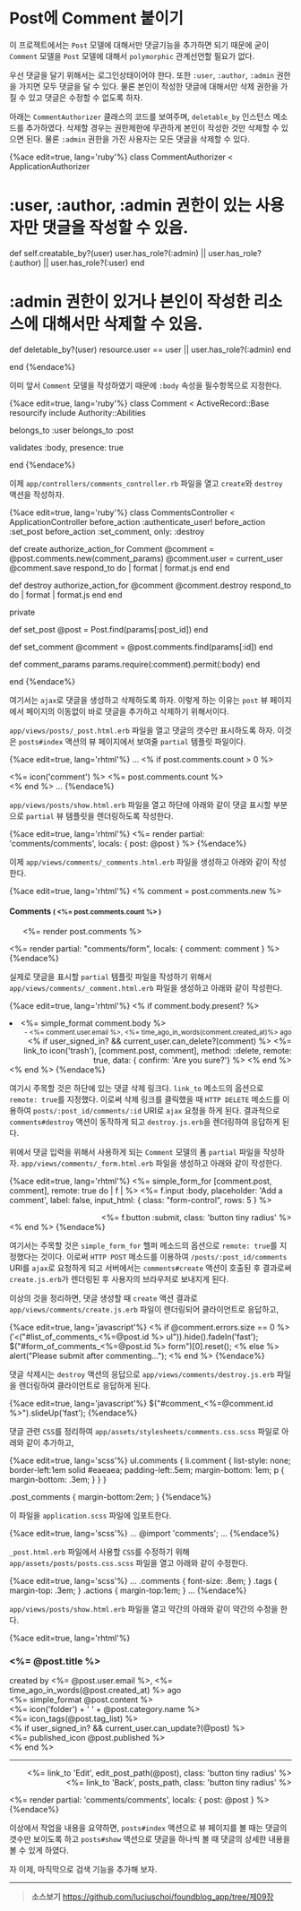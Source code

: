 # Post에 Comment 붙이기

이 프로젝트에서는 `Post` 모델에 대해서만 댓글기능을 추가하면 되기 때문에 굳이 `Comment` 모델을 `Post` 모델에 대해서 `polymorphic` 관계선언할 필요가 없다.

우선 댓글을 달기 위해서는 로그인상태이어야 한다. 또한 `:user`, `:author`, `:admin` 권한을 가지면 모두 댓글을 달 수 있다. 물론 본인이 작성한 댓글에 대해서만 삭제 권한을 가질 수 있고 댓글은 수정할 수 없도록 하자.

아래는 `CommentAuthorizer` 클래스의 코드를 보여주며, `deletable_by` 인스턴스 메소드를 추가하였다. 삭제할 경우는 권한제한에 무관하게 본인이 작성한 것만 삭제할 수 있으면 된다. 물론 `:admin` 권한을 가진 사용자는 모든 댓글을 삭제할 수 있다.

{%ace edit=true, lang='ruby'%}
class CommentAuthorizer < ApplicationAuthorizer

  # :user, :author, :admin 권한이 있는 사용자만 댓글을 작성할 수 있음.
  def self.creatable_by?(user)
    user.has_role?(:admin) || user.has_role?(:author) || user.has_role?(:user)
  end

  # :admin 권한이 있거나 본인이 작성한 리소스에 대해서만 삭제할 수 있음.
  def deletable_by?(user)
    resource.user == user || user.has_role?(:admin)
  end

end
{%endace%}

이미 앞서 `Comment` 모델을 작성하였기 때문에 `:body` 속성을 필수항목으로 지정한다.

{%ace edit=true, lang='ruby'%}
class Comment < ActiveRecord::Base
  resourcify
  include Authority::Abilities

  belongs_to :user
  belongs_to :post

  validates :body, presence: true

end
{%endace%}

이제 `app/controllers/comments_controller.rb` 파일을 열고 `create`와 `destroy` 액션을 작성하자.

{%ace edit=true, lang='ruby'%}
class CommentsController < ApplicationController
  before_action :authenticate_user!
  before_action :set_post
  before_action :set_comment, only: :destroy

  def create
    authorize_action_for Comment
    @comment = @post.comments.new(comment_params)
    @comment.user = current_user
    @comment.save
    respond_to do | format |
      format.js
    end
  end

  def destroy
    authorize_action_for @comment
    @comment.destroy
    respond_to do | format |
      format.js
    end
  end

  private

  def set_post
    @post = Post.find(params[:post_id])
  end

  def set_comment
    @comment = @post.comments.find(params[:id])
  end

  def comment_params
    params.require(:comment).permit(:body)
  end

end
{%endace%}

여기서는 `ajax`로 댓글을 생성하고 삭제하도록 하자. 이렇게 하는 이유는 `post` 뷰 페이지에서 페이지의 이동없이 바로 댓글을 추가하고 삭제하기 위해서이다.

`app/views/posts/_post.html.erb` 파일을 열고 댓글의 갯수만 표시하도록 하자. 이것은 `posts#index` 액션의 뷰 페이지에서 보여줄 `partial` 템플릿 파일이다.

{%ace edit=true, lang='rhtml'%}
...
<% if post.comments.count > 0 %>
  <div class='comments'>
    <%= icon('comment') %> <%= post.comments.count %>
  </div>
<% end %>
...
{%endace%}

`app/views/posts/show.html.erb` 파일을 열고 하단에 아래와 같이 댓글 표시할 부분으로 `partial` 뷰 템플릿을 렌더링하도록 작성한다.

{%ace edit=true, lang='rhtml'%}
<%= render partial: 'comments/comments', locals: { post: @post } %>
{%endace%}

이제 `app/views/comments/_comments.html.erb` 파일을 생성하고 아래와 같이 작성한다.

{%ace edit=true, lang='rhtml'%}
<% comment = post.comments.new %>
<div id="comments_<%=post.id%>" class='post_comments'>
  <h4>Comments <small>( <%= post.comments.count %> )</small></h4>
  <div id="list_of_comments_<%=post.id%>" class='list_of_comments'>
    <ul class='comments'>
      <%= render post.comments %>
    </ul>
  </div>
  <div id="form_of_comments_<%=post.id%>" class="comment_form">
    <%= render partial: "comments/form", locals: { comment: comment } %>
  </div>
</div>
{%endace%}

실제로 댓글을 표시할 `partial` 템플릿 파일을 작성하기 위해서 `app/views/comments/_comment.html.erb` 파일을 생성하고 아래와 같이 작성한다.

{%ace edit=true, lang='rhtml'%}
<% if comment.body.present? %>
<li id="comment_<%=comment.id%>" class="comment">
  <%= simple_format comment.body %>
  <div style='text-align:right;margin-top:0;border-top:1px solid #eaeaea;'>
    <small>- <%= comment.user.email %>, <%= time_ago_in_words(comment.created_at)%> ago</small>
    <% if user_signed_in? && current_user.can_delete?(comment) %>
      <%= link_to icon('trash'), [comment.post, comment], method: :delete, remote: true, data: { confirm: 'Are you sure?'} %>
    <% end %>
  </div>
</li>
<% end %>
{%endace%}

여기시 주목할 것은 하단에 있는 댓글 삭제 링크다. `link_to` 메소드의 옵션으로 `remote: true`를 지정했다. 이로써 삭제 링크를 클릭했을 때 `HTTP DELETE` 메소드를 이용하여 `posts/:post_id/comments/:id` URI로 `ajax` 요청을 하게 된다. 결과적으로 `comments#destroy` 액션이 동작하게 되고 `destroy.js.erb`을 렌더링하여 응답하게 된다.

위에서 댓글 입력을 위해서 사용하게 되는 `Comment` 모델의 폼 `partial` 파일을 작성하자. `app/views/comments/_form.html.erb` 파일을 생성하고 아래와 같이 작성한다.

{%ace edit=true, lang='rhtml'%}
<%= simple_form_for [comment.post, comment], remote: true do | f | %>
  <%= f.input :body, placeholder: 'Add a comment', label: false, input_html: { class: "form-control", rows: 5 } %>
  <div style='text-align:right;'>
  <%= f.button :submit, class: 'button tiny radius' %>
  </div>
<% end %>
{%endace%}

여기서는 주목할 것은 `simple_form_for` 헬퍼 메소드의 옵션으로 `remote: true`를 지정했다는 것이다. 이로써 `HTTP POST` 메소드를 이용하여 `/posts/:post_id/comments` URI를 `ajax`로 요청하게 되고 서버에서는 `comments#create` 액션이 호출된 후 결과로써 `create.js.erb`가 렌더링된 후 사용자의 브라우저로 보내지게 된다.

이상의 것을 정리하면, 댓글 생성할 때 `create` 액션 결과로  `app/views/comments/create.js.erb` 파일이 렌더링되어 클라이언트로 응답하고,

{%ace edit=true, lang='javascript'%}
<% if @comment.errors.size == 0 %>
  $('<%=j render @comment %>').appendTo($("#list_of_comments_<%=@post.id %> ul")).hide().fadeIn('fast');
  $("#form_of_comments_<%=@post.id %> form")[0].reset();
<% else %>
  alert("Please submit after commenting...");
<% end %>
{%endace%}

댓글 삭제시는 `destroy` 액션의 응답으로 `app/views/comments/destroy.js.erb` 파일을 렌더링하여 클라이언트로 응답하게 된다.

{%ace edit=true, lang='javascript'%}
$("#comment_<%=@comment.id %>").slideUp('fast');
{%endace%}

댓글 관련 `CSS`를 정리하여  `app/assets/stylesheets/comments.css.scss` 파일로 아래와 같이  추가하고,

{%ace edit=true, lang='scss'%}
ul.comments {
  li.comment {
    list-style: none;
    border-left:1em solid #eaeaea;
    padding-left:.5em;
    margin-bottom: 1em;
    p {
      margin-bottom: .3em;
    }
  }
}

.post_comments {
  margin-bottom:2em;
}
{%endace%}

이 파일을 `application.scss` 파일에 임포트한다.

{%ace edit=true, lang='scss'%}
...
@import 'comments';
...
{%endace%}

`_post.html.erb` 파일에서 사용할 `CSS`를 수정하기 위해 `app/assets/posts/posts.css.scss` 파일을 열고 아래와 같이 수정한다.

{%ace edit=true, lang='scss'%}
...
.comments {
  font-size: .8em;
}
.tags {
  margin-top: .3em;
}
.actions { margin-top:1em; }
...
{%endace%}

`app/views/posts/show.html.erb` 파일을 열고 약간의 아래와 같이 약간의 수정을 한다.

{%ace edit=true, lang='rhtml'%}
<div class='post'>
  <div class='title'>
    <H3><%= @post.title %></H3>
  </div>
  <div class='author'>
    created by <%= @post.user.email %>, <%= time_ago_in_words(@post.created_at) %> ago
  </div>
  <div class='content'>
    <%= simple_format @post.content %>
  </div>
  <div class='category'>
     <%= icon('folder') + ' ' + @post.category.name %>
  </div>
  <div class='tags'>
     <%= icon_tags(@post.tag_list) %>
  </div>
  <% if user_signed_in? && current_user.can_update?(@post) %>
    <div class='published'>
      <%= published_icon @post.published %>
    </div>
  <% end %>
</div>
<hr>

<div style='text-align:right;'>
  <%= link_to 'Edit', edit_post_path(@post), class: 'button tiny radius' %>
  <%= link_to 'Back', posts_path, class: 'button tiny radius' %>
</div>

<%= render partial: 'comments/comments', locals: { post: @post } %>
{%endace%}

이상에서 작업을 내용을 요약하면, `posts#index` 액션으로 뷰 페이지를 볼 때는 댓글의 갯수만 보이도록 하고 `posts#show` 액션으로 댓글을 하나씩 볼 때 댓글의 상세한 내용을 볼 수 있게 하였다.

자 이제, 마직막으로 검색 기능을 추가해 보자.

---

> **소스보기** https://github.com/luciuschoi/foundblog_app/tree/제09장

